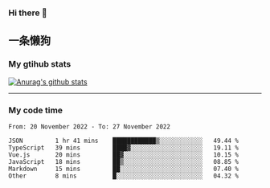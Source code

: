 ### Hi there 👋

## 一条懒狗
<!--
**kiss-me-quickly/kiss-me-quickly** is a ✨ _special_ ✨ repository because its `README.md` (this file) appears on your GitHub profile.

Here are some ideas to get you started:

- 🔭 I’m currently working on ...
- 🌱 I’m currently learning ...
- 👯 I’m looking to collaborate on ...
- 🤔 I’m looking for help with ...
- 💬 Ask me about ...
- 📫 How to reach me: ...
- 😄 Pronouns: ...
- ⚡ Fun fact: ...
-->


### My gtihub stats

[![Anurag's github stats](https://github-readme-stats.vercel.app/api?username=kiss-me-quickly)](https://github.com/anuraghazra/github-readme-stats)

***

### My code time

<!--START_SECTION:waka-->

```text
From: 20 November 2022 - To: 27 November 2022

JSON         1 hr 41 mins    ████████████▒░░░░░░░░░░░░   49.44 %
TypeScript   39 mins         ████▓░░░░░░░░░░░░░░░░░░░░   19.11 %
Vue.js       20 mins         ██▓░░░░░░░░░░░░░░░░░░░░░░   10.15 %
JavaScript   18 mins         ██▒░░░░░░░░░░░░░░░░░░░░░░   08.85 %
Markdown     15 mins         ██░░░░░░░░░░░░░░░░░░░░░░░   07.40 %
Other        8 mins          █░░░░░░░░░░░░░░░░░░░░░░░░   04.32 %
```

<!--END_SECTION:waka-->
